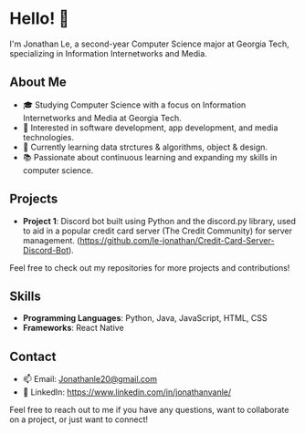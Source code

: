 # Hello! 👋

I'm Jonathan Le, a second-year Computer Science major at Georgia Tech, specializing in Information Internetworks and Media.

## About Me

- 🎓 Studying Computer Science with a focus on Information Internetworks and Media at Georgia Tech.
- 🔭 Interested in software development, app development, and media technologies.
- 🌱 Currently learning data strctures & algorithms, object & design.
- 📚 Passionate about continuous learning and expanding my skills in computer science.

## Projects

- **Project 1**: Discord bot built using Python and the discord.py library, used to aid in a popular credit card server (The Credit Community) for server management. (https://github.com/le-jonathan/Credit-Card-Server-Discord-Bot).

Feel free to check out my repositories for more projects and contributions!

## Skills

- **Programming Languages**: Python, Java, JavaScript, HTML, CSS
- **Frameworks**: React Native

## Contact

- 📫 Email: Jonathanle20@gmail.com
- 💼 LinkedIn: https://www.linkedin.com/in/jonathanvanle/

Feel free to reach out to me if you have any questions, want to collaborate on a project, or just want to connect!
